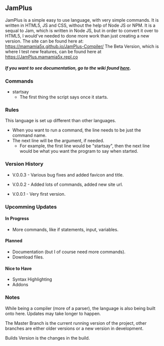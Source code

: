 ## **JamPlus**
JamPlus is a simple easy to use language, with very simple commands. It is written in HTML5, JS and CSS, without the help of Node JS or NPM. It is a sequal to Jam, which is written in Node JS, but in order to convert it over to HTML5, I would've needed to done more work than just creating a new version. The site can be found here at: 
https://mamamia5x.github.io/JamPlus-Compiler/
The Beta Version, which is where I test new features, can be found here at https://JamPlus.mamamia5x.repl.co


##### *If you want to see documentation, go to the wiki found [here](https://github.com/mamamia5x/JamPlus/wiki).*
### Commands
- startsay
  - The first thing the script says once it starts.

### Rules
This language is set up different than other languages.
- When you want to run a command, the line needs to be just the command name.
- The next line will be the argument, if needed.
  - For example, the first line would be "startsay", then the next line would be what you want the program to say when started.

### Version History
* V.0.0.3 - Various bug fixes and added favicon and title.

* V.0.0.2 - Added lots of commands, added new site url.

* V.0.0.1 - Very first version.

### Upcomming Updates
#### In Progress
  * More commands, like if statements, input, variables.
#### Planned
  * Documentation (but I of course need more commands).
  * Download files.
#### Nice to Have
  * Syntax Highlighting
  * Addons

### Notes
While being a compiler (more of a parser), the language is also being built onto here. Updates may take longer to happen.

The Master Branch is the current running version of the project, other branches are either older versions or a new version in development.

Builds Version is the changes in the build.
